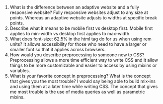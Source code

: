 1.	What is the difference between an adaptive website and a fully responsive website? Fully responsive websites adjust to any size at points.  Whereas an adaptive website adjusts to widths at specific break points. 	
2.	Describe what it means to be mobile first vs desktop first.
Mobile first applies to min-width vs desktop first applies to max-width.
3.	What does font-size: 62.5% in the html tag do for us when using rem units?
It allows accessibility for those who need to have a larger or smaller font so that it applies across browsers. 
4.	How would you describe preprocessing to someone new to CSS?
Preprocessing allows a more time efficient way to write CSS and it allow things to be more customizable and easier to access by using mixins or variables. 
5.	What is your favorite concept in preprocessing? What is the concept that gives you the most trouble?
I would say being able to build mix-ins and using them at a later time while writing CSS. The concept that gives me most trouble is the use of media queries as well as parametric mixins. 
